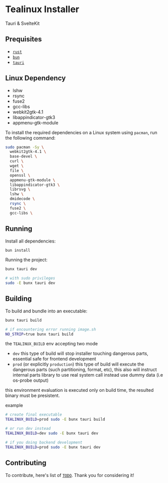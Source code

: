 # Tealinux Installer

Tauri & SvelteKit

## Prequisites
- [`rust`](https://www.rust-lang.org/)
- [`bun`](https://bun.sh)
- [`tauri`](https://v2.tauri.app/start/prerequisites/)

## Linux Dependency
- lshw
- rsync
- fuse2
- gcc-libs
- webkit2gtk-4.1
- libappindicator-gtk3
- appmenu-gtk-module

To install the required dependencies on a Linux system using `pacman`, run the following command:
```bash
sudo pacman -Sy \
  webkit2gtk-4.1 \
  base-devel \
  curl \
  wget \
  file \
  openssl \
  appmenu-gtk-module \
  libappindicator-gtk3 \
  librsvg \ 
  lshw \ 
  dmidecode \ 
  rsync \ 
  fuse2 \ 
  gcc-libs \ 
```

## Running

Install all dependencies:
```bash
bun install
```
Running the project:

```bash
bunx tauri dev

# with sudo privileges
sudo -E bunx tauri dev
```

## Building

To build and bundle into an executable:

```bash
bunx tauri build

# if encountering error running image.sh
NO_STRIP=true bunx tauri build
```

the `TEALINUX_BUILD` env accepting two mode
- `dev` this type of build will stop installer touching dangerous parts, essential safe for frontend development 
- `prod` (or explicitly `production`) this type of build will execute the dangerous parts (such partitioning, format, etc), this also will instruct internal parts library to use real system call instead use dummy data (i.e os-probe output)

this environment evaluation is executed only on build time, the resulted binary must be presistent.

example
```bash
# create final executable
TEALINUX_BUILD=prod sudo -E bunx tauri build

# or run dev instead
TEALINUX_BUILD=dev sudo -E bunx tauri dev

# if you doing backend development
TEALINUX_BUILD=prod sudo -E bunx tauri dev
```



## Contributing
To contribute, here's list of [`TODO`](https://github.com/tealinuxos/tealinux-installer/blob/master/TODO.md). Thank you for considering it!
